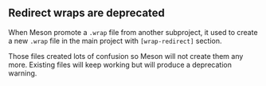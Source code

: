 ## Redirect wraps are deprecated

When Meson promote a `.wrap` file from another subproject, it used to create
a new `.wrap` file in the main project with `[wrap-redirect]` section.

Those files created lots of confusion so Meson will not create them any more.
Existing files will keep working but will produce a deprecation warning.
